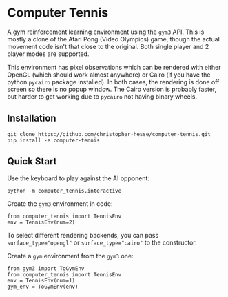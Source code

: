# Computer Tennis

A gym reinforcement learning environment using the [`gym3`](https://github.com/openai/gym3) API.  This is mostly a clone of the Atari Pong (Video Olympics) game, though the actual movement code isn't that close to the original.  Both single player and 2 player modes are supported.

This environment has pixel observations which can be rendered with either OpenGL (which should work almost anywhere) or Cairo (if you have the python `pycairo` package installed).  In both cases, the rendering is done off screen so there is no popup window.  The Cairo version is probably faster, but harder to get working due to `pycairo` not having binary wheels.

<!-- In addition, X-server-less OpenGL rendering is available on Linux.  To choose the EGL device, pass `egl_device_index` to the environment constructor. -->

## Installation

```
git clone https://github.com/christopher-hesse/computer-tennis.git
pip install -e computer-tennis
```

## Quick Start

Use the keyboard to play against the AI opponent:

```
python -m computer_tennis.interactive
```

Create the `gym3` environment in code:

```
from computer_tennis import TennisEnv
env = TennisEnv(num=2)
```

To select different rendering backends, you can pass `surface_type="opengl"` or `surface_type="cairo"` to the constructor.

Create a `gym` environment from the `gym3` one:

```
from gym3 import ToGymEnv
from computer_tennis import TennisEnv
env = TennisEnv(num=1)
gym_env = ToGymEnv(env)
```
